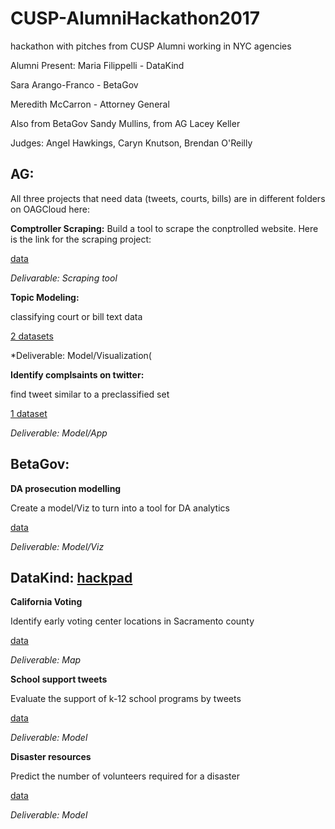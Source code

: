 # CUSP-AlumniHackathon2017
hackathon with pitches from CUSP Alumni working in NYC agencies

Alumni Present: 
Maria Filippelli - DataKind

Sara Arango-Franco - BetaGov 

Meredith McCarron - Attorney General

Also from BetaGov Sandy Mullins, from AG Lacey Keller

Judges: Angel Hawkings, Caryn Knutson, Brendan O'Reilly


## AG:

All three projects that need data (tweets, courts, bills) are in different folders on OAGCloud here:
 
**Comptroller Scraping:**
Build a tool to scrape the conptrolled website.
Here is the link for the scraping project:

[data](wwe2.osc.state.ny.us/transparency/contracts/contractsearch.cfm)

*Delivarable: Scraping tool*


**Topic Modeling:**

classifying court or bill text data

[2 datasets](https://is.gd/cuspoagApr2017)

*Deliverable: Model/Visualization(

**Identify complsaints on twitter:**

find tweet similar to a preclassified set

[1 dataset](https://is.gd/cuspoagApr2017)

*Deliverable: Model/App*


## BetaGov:

**DA prosecution modelling**

Create a model/Viz to turn into a tool for DA analytics

[data](https://drive.google.com/a/nyu.edu/file/d/0B8N4X7B8IiCPWXFvLVJVMEQ0RVk/view?usp=drivesdk)

*Deliverable: Model/Viz*


## DataKind: [hackpad](https://hackpad.com/CUSP-Hackathon-9-April-2017-FyPMWFANx2J)

**California Voting**

Identify early voting center locations in Sacramento county 

[data](https://docs.google.com/spreadsheets/d/1LvavASwTbUkqnA0onBQ_iPsB5xXBS230-07NDfgogUg/edit)

*Deliverable: Map*

**School support tweets**

Evaluate the support of k-12 school programs by tweets

[data](https://docs.google.com/document/d/1JOybncIv3uF3jjf9qMV16RR3GWTZYykxXIerDpTyU50/edit)

*Deliverable: Model*


**Disaster resources**

Predict the number of volunteers required for a disaster

[data](https://www.dropbox.com/s/c1j8xydy6u98k9q/Red%20Cross%20Data.zip?dl=0)

*Deliverable: Model*
